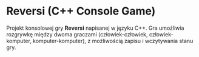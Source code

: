 # Reversi  (C++ Console Game)

Projekt konsolowej gry **Reversi** napisanej w języku C++. Gra umożliwia rozgrywkę między dwoma graczami (człowiek-człowiek, człowiek-komputer, komputer-komputer), z możliwością zapisu i wczytywania stanu gry.
